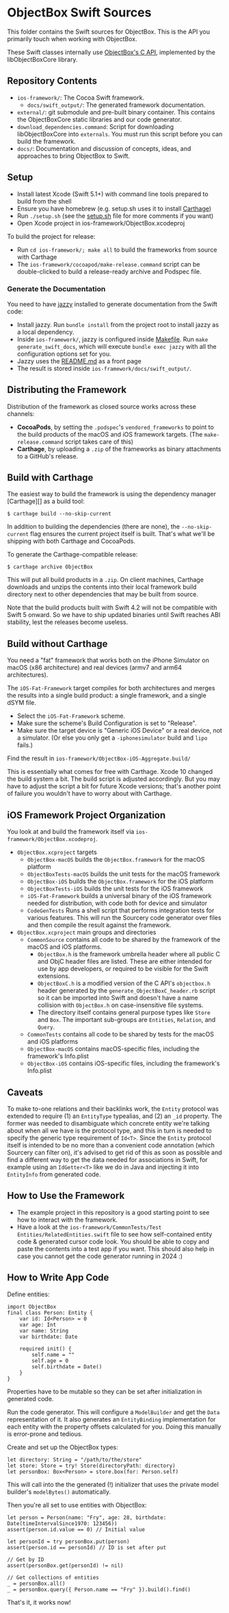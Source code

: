 ObjectBox Swift Sources
=======================

This folder contains the Swift sources for ObjectBox. This is the API you primarily touch when working with ObjectBox.

These Swift classes internally use [ObjectBox's C API](https://github.com/objectbox/objectbox-c), implemented by the libObjectBoxCore library. 

Repository Contents
-------------------

- `ios-framework/`: The Cocoa Swift framework.
    - `docs/swift_output/`: The generated framework documentation.
- `external/`: git submodule and pre-built binary container. This contains the ObjectBoxCore static libraries and our code generator.
- `download_dependencies.command`: Script for downloading libObjectBoxCore into `externals`. You must run this script before you can build the framework.
- `docs/`: Documentation and discussion of concepts, ideas, and approaches to bring ObjectBox to Swift.

Setup
-----

* Install latest Xcode (Swift 5.1+) with command line tools prepared to build from the shell
* Ensure you have homebrew (e.g. setup.sh uses it to install [Carthage](https://github.com/Carthage/Carthage))
* Run `./setup.sh` (see the [setup.sh](setup.sh) file for more comments if you want)
* Open Xcode project in ios-framework/ObjectBox.xcodeproj

To build the project for release:

* Run `cd ios-framework/; make all` to build the frameworks from source with Carthage
* The `ios-framework/cocoapod/make-release.command` script can be double-clicked to build a release-ready archive and Podspec file.

### Generate the Documentation

You need to have [jazzy](https://github.com/realm/jazzy) installed to generate documentation from the Swift code:

* Install jazzy. Run `bundle install` from the project root to install jazzy as a local dependency.
* Inside `ios-framework/`, jazzy is configured inside [Makefile](ios-framework/Makefile).
  Run `make generate_swift_docs`, which will execute `bundle exec jazzy` with all the configuration options set for you.
* Jazzy uses the [README.md](ios-framework/README.md) as a front page
* The result is stored inside `ios-framework/docs/swift_output/`.

Distributing the Framework
--------------------------

Distribution of the framework as closed source works across these channels:

- **CocoaPods**, by setting the `.podspec`'s `vendored_frameworks` to point to the build products of the macOS and iOS framework targets. (The `make-release.command` script takes care of this)
- **Carthage**, by uploading a `.zip` of the frameworks as binary attachments to a GitHub's release.

## Build with Carthage

The easiest way to build the framework is using the dependency manager [Carthage][] as a build tool:

    $ carthage build --no-skip-current

In addition to building the dependencies (there are none), the `--no-skip-current` flag ensures the current project itself is built. That's what we'll be shipping with both Carthage and CocoaPods.

To generate the Carthage-compatible release:

    $ carthage archive ObjectBox

This will put all build products in a `.zip`. On client machines, Carthage downloads and unzips the contents into their local framework build directory next to other dependencies that may be built from source.

Note that the build products built with Swift 4.2 will not be compatible with Swift 5 onward. So we have to ship updated binaries until Swift reaches ABI stability, lest the releases become useless.

## Build without Carthage

You need a "fat" framework that works both on the iPhone Simulator on macOS (x86 architecture) and real devices (armv7 and arm64 architectures).

The `iOS-Fat-Framework` target compiles for both architectures and merges the results into a single build product: a single framework, and a single dSYM file.

- Select the `iOS-Fat-Framework` scheme.
- Make sure the scheme's Build Configuration is set to "Release".
- Make sure the target device is "Generic iOS Device" or a real device, not a simulator. (Or else you only get a `-iphonesimulator` build and `lipo` fails.)

Find the result in `ios-framework/ObjectBox-iOS-Aggregate.build/`

This is essentially what comes for free with Carthage. Xcode 10 changed the build system a bit. The build script is adjusted accordingly. But you may have to adjust the script a bit for future Xcode versions; that's another point of failure you wouldn't have to worry about with Carthage.

iOS Framework Project Organization
----------------------------------

You look at and build the framework itself via `ios-framework/ObjectBox.xcodeproj`.

* `ObjectBox.xcproject` targets
    * `ObjectBox-macOS` builds the `ObjectBox.framework` for the macOS platform
    * `ObjectBoxTests-macOS` builds the unit tests for the macOS framework
    * `ObjectBox-iOS` builds the `ObjectBox.framework` for the iOS platform
    * `ObjectBoxTests-iOS` builds the unit tests for the iOS framework
    * `iOS-Fat-Framework` builds a universal binary of the iOS framework needed for distribution, with code both for device and simulator
    * `CodeGenTests` Runs a shell script that performs integration tests for various features. This will run the Sourcery code generator over files and then compile the result against the framework.
* `ObjectBox.xcproject` main groups and directories
    * `CommonSource` contains all code to be shared by the framework of the macOS and iOS platforms.
        * `ObjectBox.h` is the framework umbrella header where all public C and ObjC header files are listed. These are either intended for use by app developers, or required to be visible for the Swift extensions.
        * `ObjectBoxC.h` is a modified version of the C API's `objectbox.h` header generated by the `generate_ObjectBoxC_header.rb` script so it can be imported into Swift and doesn't have a name collision with `ObjectBox.h` on case-insensitive file systems.
        * The directory itself contains general purpose types like `Store` and `Box`. The important sub-groups are `Entities`, `Relation`, and `Query`.
    * `CommonTests` contains all code to be shared by tests for the macOS and iOS platforms
    * `ObjectBox-macOS` contains macOS-specific files, including the framework's Info.plist
    * `ObjectBox-iOS` contains iOS-specific files, including the framework's Info.plist

Caveats
-------

To make to-one relations and their backlinks work, the `Entity` protocol was extended to require (1) an `EntityType` typealias, and (2) an `_id` property. The former was needed to disambiguate which concrete entity we're talking about when all we have is the protocol type, and this in turn is needed to specify the generic type requirement of `Id<T>`. Since the `Entity` protocol itself is intended to be no more than a convenient code annotation (which Sourcery can filter on), it's advised to get rid of this as soon as possible and find a different way to get the data needed for associations in Swift, for example using an `IdGetter<T>` like we do in Java and injecting it into `EntityInfo` from generated code.

How to Use the Framework
------------------------

- The example project in this repository is a good starting point to see how to interact with the framework.
- Have a look at the `ios-framework/CommonTests/Test Entities/RelatedEntities.swift` file to see how self-contained entity code & generated cursor code look. You should be able to copy and paste the contents into a test app if you want. This should also help in case you cannot get the code generator running in 2024 :)

## How to Write App Code

Define entities:

    import ObjectBox
    final class Person: Entity {
        var id: Id<Person> = 0
        var age: Int
        var name: String
        var birthdate: Date

        required init() {
            self.name = ""
            self.age = 0
            self.birthdate = Date()
        }
    }

Properties have to be mutable so they can be set after initialization in generated code.

Run the code generator. This will configure a `ModelBuilder` and get the `Data` representation of it. It also generates an `EntityBinding` implementation for each entity with the property offsets calculated for you. Doing this manually is error-prone and tedious.

Create and set up the ObjectBox types:

    let directory: String = "/path/to/the/store"
    let store: Store = try! Store(directoryPath: directory)
    let personBox: Box<Person> = store.box(for: Person.self)

This will call into the the generated (!) initializer that uses the private model builder's `modelBytes()` automatically.

Then you're all set to use entities with ObjectBox:

    let person = Person(name: "Fry", age: 28, birthdate: Date(timeIntervalSince1970: 123456))
    assert(person.id.value == 0) // Initial value

    let personId = try personBox.put(person)
    assert(person.id == personId) // ID is set after put
    
    // Get by ID
    assert(personBox.get(personId) != nil)
    
    // Get collections of entities
    _ = personBox.all()
    _ = personBox.query({ Person.name == "Fry" }).build().find()

That's it, it works now!
